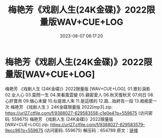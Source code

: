 ﻿---
title: 梅艳芳《戏剧人生(24K金碟)》2022限量版WAV+CUE+LOG
date: 2023-08-07 06:17:20
categories: WAV车载音乐、镜像
tags: 华语中文
---
# 梅艳芳《戏剧人生(24K金碟)》2022限量版[WAV+CUE+LOG]

梅艳芳 《戏剧人生 (24K金碟)》2022限量版
[WAV+CUE+LOG].
01.歌衫淚影
02.女人心
03.莫問一生
04.笑看風雲變
05.親密愛人
06.秋天復秋天
07.何日
08.心肝寶貝
09.倆心未變
10.似是故人來
11.是這樣的
12.路…始終告一段
13.痴痴愛一次
梅艳芳 《戏剧人生 》24K金碟限量版 2022[mp3].zip: https://url27.ctfile.com/f/9388027-629583558-c1e0e4?p=559675
(访问密码: 559675)
梅艳芳 《戏剧人生 (24K金碟)》2022限量版 [WAV+CUE+LOG].zip: https://url27.ctfile.com/f/9388027-629583579-9ecc96?p=559675
(访问密码: 559675)
解压码：654789
原文：[链接](https://blog.sina.com.cn/s/blog_1647c7e76010312zd.html)